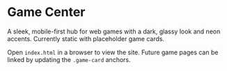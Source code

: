 # Game Center

A sleek, mobile-first hub for web games with a dark, glassy look and neon accents. Currently static with placeholder game cards.

Open `index.html` in a browser to view the site. Future game pages can be linked by updating the `.game-card` anchors.
